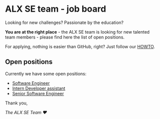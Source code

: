 # ALX SE team - job board

Looking for new challenges? Passionate by the education?

**You are at the right place** - the ALX SE team is looking for new talented team members - please find here the list of open positions.


For applying, nothing is easier than GitHub, right? Just follow our [HOWTO](HOWTO.md).


## Open positions

Currently we have some open positions:

- [Software Engineer](positions/swe.md)
- [Intern Developer assistant](positions/intern_dev_assistant.md)
- [Senior Software Engineer](positions/senior_swe.md)


Thank you,

*The ALX SE Team ❤️*
